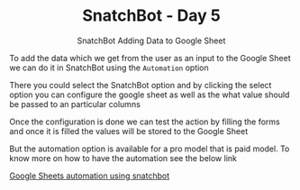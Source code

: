<div align="center">
  <h1>SnatchBot - Day 5</h1>
  <p>SnatchBot Adding Data to Google Sheet</p>
</div>

To add the data which we get from the user as an input to the Google Sheet we can do it in SnatchBot using the `Automation` option

There you could select the SnatchBot option and by clicking the select option you can configure the google sheet as well as the what value should be passed to an particular columns

Once the configuration is done we can test the action by filling the forms and once it is filled the values will be stored to the Google Sheet

But the automation option is available for a pro model that is paid model. To know more on how to have the automation see the below link

[Google Sheets automation using snatchbot](https://www.youtube.com/watch?v=z_BcvqVXst4)


